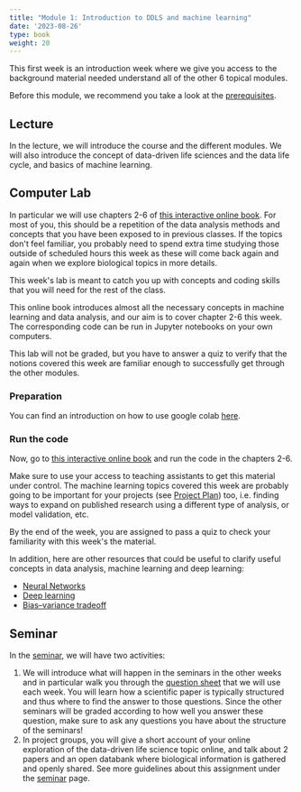 ```yaml
---
title: "Module 1: Introduction to DDLS and machine learning"
date: '2023-08-26'
type: book
weight: 20
---
```


This first week is an introduction week where we give you access to the background material needed understand all of the other 6 topical modules.

Before this module, we recommend you take a look at the [prerequisites](../prerequisites/).

## Lecture

In the lecture, we will introduce the course and the different modules. We will also introduce the concept of data-driven life sciences and the data life cycle, and basics of machine learning.


## Computer Lab
In particular we will use chapters 2-6 of [this interactive online book](https://dmol.pub/ml/introduction.html). For most of you, this should be a repetition of the data analysis methods and concepts that you have been exposed to in previous classes. If the topics don't feel familiar, you probably need to spend extra time studying those outside of scheduled hours this week as these will come back again and again when we explore biological topics in more details.

This week's lab is meant to catch you up with concepts and coding skills that you will need for the rest of the class.

This online book introduces almost all the necessary concepts in machine learning and data analysis, and our aim is to cover chapter 2-6 this week. The corresponding code can be run in Jupyter notebooks on your own computers.

This lab will not be graded, but you have to answer a quiz to verify that the notions covered this week are familiar enough to successfully get through the other modules.

### Preparation

You can find an introduction on how to use google colab [here](./colab-intro).

### Run the code
Now, go to [this interactive online book](https://dmol.pub/ml/introduction.html) and run the code in the chapters 2-6.

Make sure to use your access to teaching assistants to get this material under control. The machine learning topics covered this week are probably going to be important for your projects (see [Project Plan](../project)) too, i.e. finding ways to expand on published research using a different type of analysis, or model validation, etc.

By the end of the week, you are assigned to pass a quiz to check your familiarity with this week's the material.

In addition, here are other resources that could be useful to clarify useful concepts in data analysis, machine learning and deep learning:
- [Neural Networks](https://www.3blue1brown.com/topics/neural-networks)
- [Deep learning](https://www.nature.com/articles/nature14539)
- [Bias–variance tradeoff](https://en.wikipedia.org/wiki/Bias%E2%80%93variance_tradeoff)

## Seminar

In the [seminar](./seminar), we will have two activities: 

1. We will introduce what will happen in the seminars in the other weeks and in particular walk you through the [question sheet](/uploads/JournalClub.pdf) that we will use each week. You will learn how a scientific paper is typically structured and thus where to find the answer to those questions. Since the other seminars will be graded according to how well you answer these question, make sure to ask any questions you have about the structure of the seminars!
2. In project groups, you will give a short account of your online exploration of the data-driven life science topic online, and talk about 2 papers and an open databank where biological information is gathered and openly shared. See more guidelines about this assignment under the [seminar](./seminar) page.